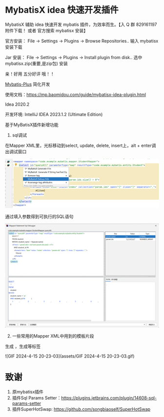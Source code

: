 # MybatisX idea 快速开发插件

MybatisX 辅助 idea 快速开发 mybatis 插件，为效率而生。【入 Q 群 829161197 附件下载！ 或者 官方搜索 mybatisx 安装】

官方安装： File -> Settings -> Plugins -> Browse Repositories.. 输入 mybatisx 安装下载

Jar 安装： File -> Settings -> Plugins -> Install plugin from disk.. 选中 mybatisx.zip(重要,是zip包) 安装

亲！好用 五分好评 哦！！

[Mybatis-Plus](https://gitee.com/baomidou/mybatis-plus) 简化开发

使用文档：https://mp.baomidou.com/guide/mybatisx-idea-plugin.html

Idea 2020.2

开发环境: IntelliJ IDEA 2023.1.2 (Ultimate Edition)



基于MyBatisX插件新增功能

1. sql调试

在Mapper XML里，光标移动到select, update, delete, insert上，alt + enter调出调试窗口

![image-20240415202850064](assets/image-20240415202850064.png)

通过填入参数得到可执行的SQL语句

![image-20240415203251134](/assets/image-20240415203251134.png)


2. 一些常用的Mapper XML中用到的模板片段

生成 <if test=""></if>，生成<foreach>等标签

![GIF 2024-4-15 20-23-03](assets/GIF 2024-4-15 20-23-03.gif)


# 致谢

1. 原mybatisx插件
2. 插件Sql Params Setter：https://plugins.jetbrains.com/plugin/14608-sql-params-setter
3. 插件SuperHotSwap: https://github.com/songbiaoself/SuperHotSwap

